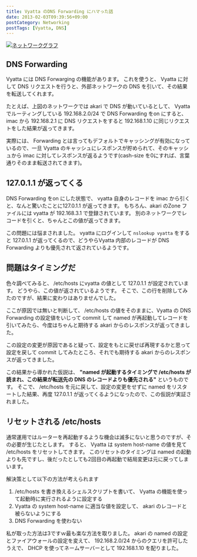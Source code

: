 ```yaml
---
title: Vyatta のDNS Forwarding にハマった話
date: 2013-02-03T09:39:56+09:00
postCategory: Networking
postTags: [Vyatta, DNS]
---
```


[![ネットワークグラフ](https://blogmedia.yosida95.com/2013/02/03/081842/network-graph.png)](https://blogmedia.yosida95.com/2013/02/03/081842/network-graph.png)

## DNS Forwarding

Vyatta には DNS Forwarging の機能があります。
これを使うと、 Vyatta に対して DNS リクエストを行うと、外部ネットワークの DNS を引いて、その結果を転送してくれます。

たとえば、上図のネットワークでは akari で DNS が動いているとして、 Vyatta でルーティングしている 192.168.2.0/24 で DNS Forwarding をon にすると、 imac から 192.168.2.1 に DNS リクエストをすると 192.168.1.10 に同じリクエストをした結果が返ってきます。

実際には、 Forwarding とは言ってもデフォルトでキャッシングが有効になっているので、一旦 Vyatta のキャッシュにレスポンスが貯められて、そのキャッシュから imac に対してレスポンスが返るようです(cash-size を0にすれば、言葉通りそのまま転送されてきます)。

## 127.0.1.1 が返ってくる

DNS Forwarding をon にした状態で、 vyatta 自身のレコードを imac から引くと、なんと驚いたことに127.0.1.1 が返ってきます。
もちろん、akari のZone ファイルには vyatta が 192.168.3.1 で登録されています。
別のネットワークでレコードを引くと、ちゃんとこの値が返ってきます。

この問題には悩まされました。
vyatta にログインして `nslookup vyatta` をすると 127.0.1.1 が返ってくるので、どうやらVyatta 内部のレコードが DNS Forwarding よりも優先されて返されているようです。

## 問題はタイミングだ

色々調べてみると、 /etc/hosts にvyatta の値として 127.0.1.1 が設定されています。
どうやら、この値が返されているようです。
そこで、この行を削除してみたのですが、結果に変わりはありませんでした。

ここが原因では無いと判断して、 /etc/hosts の値をそのままに、Vyatta の DNS Forwarding の設定値をいじって commit して named が再起動してレコードを引いてみたら、今度はちゃんと期待する akari からのレスポンスが返ってきました。

この設定の変更が原因であると疑って、設定をもとに戻せば再現するかと思って設定を戻して commit してみたところ、それでも期待する akari からのレスポンスが返ってきました。

この結果から導かれた仮説は、 **"named が起動するタイミングで /etc/hosts が読まれ、この結果が転送先の DNS のレコードよりも優先される"** というものです。
そこで、 /etc/hosts を元に戻して、設定の変更をせずに named をリスタートした結果、再度 127.0.1.1 が返ってくるようになったので、この仮説が実証されました。

## リセットされる /etc/hosts

通常運用ではルーターを再起動するような機会は滅多にないと思うのですが、その必要が生じたとします。
すると、 Vyatta は system host-name の値を見て /etc/hosts をリセットしてきます。
このリセットのタイミングは named の起動よりも先ですし、後だったとしても2回目の再起動で結局変更は元に戻ってしまいます。

解決策として以下の方法が考えられます

1. /etc/hosts を書き換えるシェルスクリプトを書いて、 Vyatta の機能を使って起動時に実行されるように設定する
2. Vyatta の system host-name に適当な値を設定して、 akari のレコードと被らないようにする
3. DNS Forwarding を使わない

私が取った方法は3ですｗ最も楽な方法を取りました。
akari の named の設定とファイアウォールの設定を変えて、 192.168.2.0/24 からのクエリを許可したうえで、 DHCP を使ってネームサーバーとして 192.168.1.10 を配りました。
